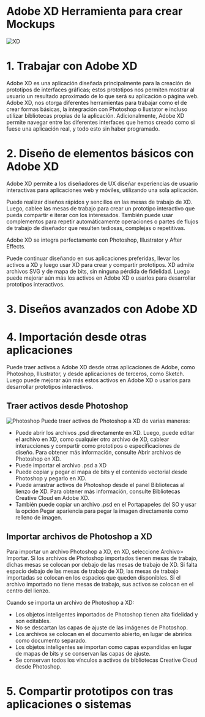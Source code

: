 Adobe XD Herramienta para crear Mockups
=======================================
![XD](https://upload.wikimedia.org/wikipedia/commons/thumb/c/c2/Adobe_XD_CC_icon.svg/1200px-Adobe_XD_CC_icon.svg.png)
# 1. Trabajar con Adobe XD
Adobe XD es una aplicación diseñada principalmente para la creación de prototipos de interfaces gráficas; estos prototipos nos permiten mostrar al usuario un resultado aproximado de lo que será su aplicación o página web. Adobe XD, nos otorga diferentes herramientas para trabajar como el de crear formas básicas, la integración con Photoshop o Ilustator e incluso utilizar bibliotecas propias de la aplicación. Adicionalmente, Adobe XD permite navegar entre las diferentes interfaces que hemos creado como si fuese una aplicación real, y todo esto sin haber programado.

# 2. Diseño de elementos básicos con Adobe XD
Adobe XD permite a los diseñadores de UX diseñar experiencias de usuario interactivas para aplicaciones web y móviles, utilizando una sola aplicación.

Puede realizar diseños rápidos y sencillos en las mesas de trabajo de XD. Luego, cablee las mesas de trabajo para crear un prototipo interactivo que pueda compartir e iterar con los interesados. También puede usar complementos para repetir automáticamente operaciones o partes de flujos de trabajo de diseñador que resulten tediosas, complejas o repetitivas. 

Adobe XD se integra perfectamente con Photoshop, Illustrator y After Effects.

Puede continuar diseñando en sus aplicaciones preferidas, llevar los activos a XD y luego usar XD para crear y compartir prototipos. XD admite archivos SVG y de mapa de bits, sin ninguna pérdida de fidelidad. Luego puede mejorar aún más los activos en Adobe XD o usarlos para desarrollar prototipos interactivos. 

# 3. Diseños avanzados con Adobe XD

# 4. Importación desde otras aplicaciones
Puede traer activos a Adobe XD desde otras aplicaciones de Adobe, como Photoshop, Illustrator, y desde aplicaciones de terceros, como Sketch. Luego puede mejorar aún más estos activos en Adobe XD o usarlos para desarrollar prototipos interactivos.

## Traer activos desde Photoshop
![Photoshop](https://i2.wp.com/pivigames.blog/wp-content/uploads/2017/01/Descargar-Adobe-Photoshop-CC-Portable-Gratis.jpg?fit=620%2C350&ssl=1)
Puede traer activos de Photoshop a XD de varias maneras:
* Puede abrir los archivos .psd directamente en XD. Luego, puede editar el archivo en XD, como cualquier otro archivo de XD, cablear interacciones y compartir como prototipos o especificaciones de diseño. Para obtener más información, consulte Abrir archivos de Photoshop en XD.
* Puede importar el archivo .psd a XD
* Puede copiar y pegar el mapa de bits y el contenido vectorial desde Photoshop y pegarlo en XD. 
* Puede arrastrar activos de Photoshop desde el panel Bibliotecas al lienzo de XD. Para obtener más información, consulte Bibliotecas Creative Cloud en Adobe XD.
* También puede copiar un archivo .psd en el Portapapeles del SO y usar la opción Pegar apariencia para pegar la imagen directamente como relleno de imagen.

## Importar archivos de Photoshop a XD
Para importar un archivo Photoshop a XD, en XD, seleccione Archivo> Importar. Si los archivos de Photoshop importados tienen mesas de trabajo, dichas mesas se colocan por debajo de las mesas de trabajo de XD. Si falta espacio debajo de las mesas de trabajo de XD, las mesas de trabajo importadas se colocan en los espacios que queden disponibles. Si el archivo importado no tiene mesas de trabajo, sus activos se colocan en el centro del lienzo.

Cuando se importa un archivo de Photoshop a XD:
* Los objetos inteligentes importados de Photoshop tienen alta fidelidad y son editables.
* No se descartan las capas de ajuste de las imágenes de Photoshop.
* Los archivos se colocan en el documento abierto, en lugar de abrirlos como documento separado.
* Los objetos inteligentes se importan como capas expandidas en lugar de mapas de bits y se conservan las capas de ajuste.
* Se conservan todos los vínculos a activos de bibliotecas Creative Cloud desde Photoshop.

# 5. Compartir prototipos con tras aplicaciones o sistemas
